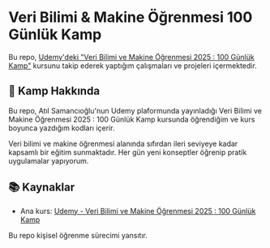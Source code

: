 # Veri Bilimi & Makine Öğrenmesi 100 Günlük Kamp

Bu repo, [Udemy'deki "Veri Bilimi ve Makine Öğrenmesi 2025 : 100 Günlük Kamp"](https://www.udemy.com/course/yapay-zeka-100-gunluk-kamp/) kursunu takip ederek yaptığım çalışmaları ve projeleri içermektedir. 

## 📌 Kamp Hakkında

Bu repo, Atıl Samancıoğlu'nun Udemy plaformunda yayınladığı Veri Bilimi ve Makine Öğrenmesi 2025 : 100 Günlük Kamp kursunda öğrendiğim ve kurs boyunca yazdığım kodları içerir.

Veri bilimi ve makine öğrenmesi alanında sıfırdan ileri seviyeye kadar kapsamlı bir eğitim sunmaktadır. Her gün yeni konseptler öğrenip pratik uygulamalar yapıyorum.

## 📚 Kaynaklar

- Ana kurs: [Udemy - Veri Bilimi ve Makine Öğrenmesi 2025 : 100 Günlük Kamp](https://www.udemy.com/course/yapay-zeka-100-gunluk-kamp/)
  
Bu repo kişisel öğrenme sürecimi yansıtır.

